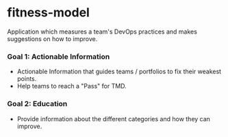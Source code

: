 # fitness-model
Application which measures a team's DevOps practices and makes suggestions on how to improve.

### Goal 1: Actionable Information
 - Actionable Information that guides teams / portfolios to fix their weakest points.
 - Help teams to reach a "Pass" for TMD.

### Goal 2: Education
 - Provide information about the different categories and how they can improve.
